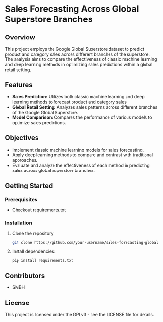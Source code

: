 # Sales Forecasting Across Global Superstore Branches

## Overview

This project employs the Google Global Superstore dataset to predict product and category sales across different branches of the superstore. The analysis aims to compare the effectiveness of classic machine learning and deep learning methods in optimizing sales predictions within a global retail setting.

## Features

- **Sales Prediction:** Utilizes both classic machine learning and deep learning methods to forecast product and category sales.
- **Global Retail Setting:** Analyzes sales patterns across different branches of the Google Global Superstore.
- **Model Comparison:** Compares the performance of various models to optimize sales predictions.

## Objectives

- Implement classic machine learning models for sales forecasting.
- Apply deep learning methods to compare and contrast with traditional approaches.
- Evaluate and analyze the effectiveness of each method in predicting sales across global superstore branches.

## Getting Started

### Prerequisites

- Checkout requirements.txt

### Installation

1. Clone the repository:

   ```bash
   git clone https://github.com/your-username/sales-forecasting-global-superstore.git
   ```

2. Install dependencies:

   ```bash
   pip install requirements.txt
   ```

## Contributors

- SMBH

## License

This project is licensed under the GPLv3 - see the LICENSE file for details.
